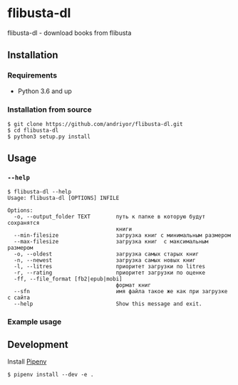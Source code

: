 # flibusta-dl

flibusta-dl - download books from flibusta


## Installation

### Requirements
* Python 3.6 and up

### Installation from source
```
$ git clone https://github.com/andriyor/flibusta-dl.git
$ cd flibusta-dl
$ python3 setup.py install
```

## Usage

### `--help`

```
$ flibusta-dl --help
Usage: flibusta-dl [OPTIONS] INFILE

Options:
  -o, --output_folder TEXT        путь к папке в которую будут сохранятся
                                  книги
  --min-filesize                  загрузка книг с минимальным размером
  --max-filesize                  загрузка книг  с максимальным размером
  -o, --oldest                    загрузка самых старых книг
  -n, --newest                    загрузка самых новых книг
  -l, --litres                    приоритет загрузки по litres
  -r, --rating                    приоритет загрузки по оценке
  -ff, --file_format [fb2|epub|mobi]
                                  формат книг
  --sfn                           имя файла такое же как при загрузке с сайта
  --help                          Show this message and exit.
```
### Example usage


## Development
Install [Pipenv](https://docs.pipenv.org/)   
```
$ pipenv install --dev -e .
```
